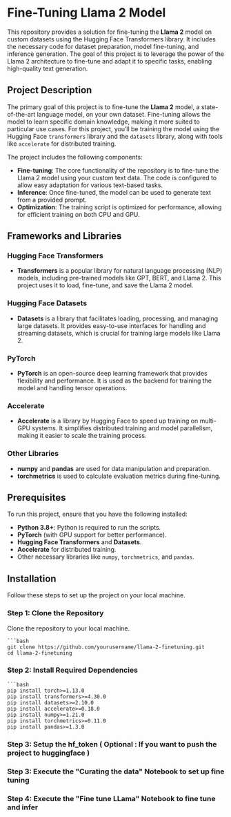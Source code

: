 # Fine-Tuning Llama 2 Model

This repository provides a solution for fine-tuning the **Llama 2** model on custom datasets using the Hugging Face Transformers library. It includes the necessary code for dataset preparation, model fine-tuning, and inference generation. The goal of this project is to leverage the power of the Llama 2 architecture to fine-tune and adapt it to specific tasks, enabling high-quality text generation.

## Project Description

The primary goal of this project is to fine-tune the **Llama 2** model, a state-of-the-art language model, on your own dataset. Fine-tuning allows the model to learn specific domain knowledge, making it more suited to particular use cases. For this project, you’ll be training the model using the Hugging Face `transformers` library and the `datasets` library, along with tools like `accelerate` for distributed training.

The project includes the following components:
- **Fine-tuning**: The core functionality of the repository is to fine-tune the Llama 2 model using your custom text data. The code is configured to allow easy adaptation for various text-based tasks.
- **Inference**: Once fine-tuned, the model can be used to generate text from a provided prompt.
- **Optimization**: The training script is optimized for performance, allowing for efficient training on both CPU and GPU.

## Frameworks and Libraries

### Hugging Face Transformers
- **Transformers** is a popular library for natural language processing (NLP) models, including pre-trained models like GPT, BERT, and Llama 2. This project uses it to load, fine-tune, and save the Llama 2 model.

### Hugging Face Datasets
- **Datasets** is a library that facilitates loading, processing, and managing large datasets. It provides easy-to-use interfaces for handling and streaming datasets, which is crucial for training large models like Llama 2.

### PyTorch
- **PyTorch** is an open-source deep learning framework that provides flexibility and performance. It is used as the backend for training the model and handling tensor operations.

### Accelerate
- **Accelerate** is a library by Hugging Face to speed up training on multi-GPU systems. It simplifies distributed training and model parallelism, making it easier to scale the training process.

### Other Libraries
- **numpy** and **pandas** are used for data manipulation and preparation.
- **torchmetrics** is used to calculate evaluation metrics during fine-tuning.

## Prerequisites

To run this project, ensure that you have the following installed:

- **Python 3.8+**: Python is required to run the scripts.
- **PyTorch** (with GPU support for better performance).
- **Hugging Face Transformers** and **Datasets**.
- **Accelerate** for distributed training.
- Other necessary libraries like `numpy`, `torchmetrics`, and `pandas`.

## Installation

Follow these steps to set up the project on your local machine.

### Step 1: Clone the Repository

Clone the repository to your local machine.

    ```bash
    git clone https://github.com/yourusername/llama-2-finetuning.git
    cd llama-2-finetuning

### Step 2: Install Required Dependencies

    ```bash
    pip install torch>=1.13.0
    pip install transformers>=4.30.0
    pip install datasets>=2.10.0
    pip install accelerate>=0.18.0
    pip install numpy>=1.21.0
    pip install torchmetrics>=0.11.0
    pip install pandas>=1.3.0

### Step 3: Setup the hf_token ( Optional : If you want to push the project to huggingface )

### Step 3: Execute the "Curating the data" Notebook to set up fine tuning

### Step 4: Execute the "Fine tune LLama" Notebook to fine tune and infer
